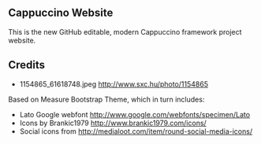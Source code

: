 ## Cappuccino Website

This is the new GitHub editable, modern Cappuccino framework project website.

## Credits

* 1154865_61618748.jpeg http://www.sxc.hu/photo/1154865

Based on Measure Bootstrap Theme, which in turn includes:

* Lato Google webfont http://www.google.com/webfonts/specimen/Lato
* Icons by Brankic1979 http://www.brankic1979.com/icons/
* Social icons from http://medialoot.com/item/round-social-media-icons/
